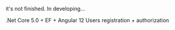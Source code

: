 it's not finished. In developing...

.Net Core 5.0 + EF + Angular 12
Users registration + authorization
